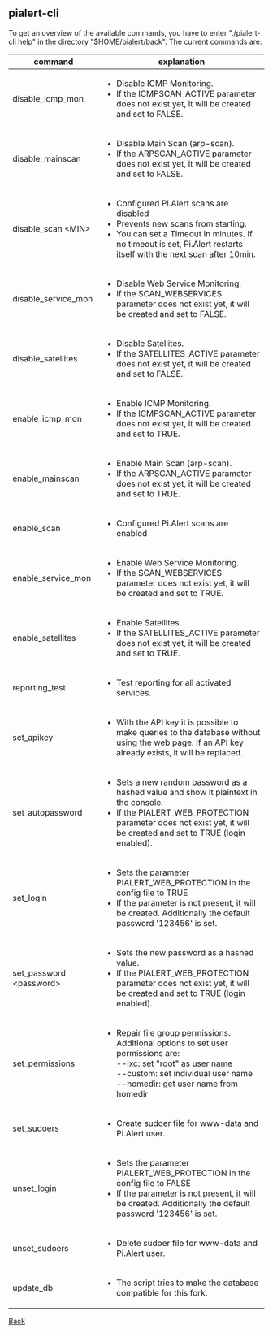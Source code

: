 ## pialert-cli

To get an overview of the available commands, you have to enter "./pialert-cli help" in the directory "$HOME/pialert/back".
The current commands are:

| command | explanation |
| ------- | ----------- |
| disable_icmp_mon | <ul><li>Disable ICMP Monitoring.</li><li>If the ICMPSCAN_ACTIVE parameter does not exist yet, it will be created and set to FALSE.</li></ul> |
| disable_mainscan | <ul><li>Disable Main Scan (arp-scan).</li><li>If the ARPSCAN_ACTIVE parameter does not exist yet, it will be created and set to FALSE.</li></ul> |
| disable_scan &lt;MIN&gt; | <ul><li>Configured Pi.Alert scans are disabled</li><li>Prevents new scans from starting.</li><li>You can set a Timeout in minutes. If no timeout is set, Pi.Alert restarts itself with the next scan after 10min.</li></ul> |
| disable_service_mon | <ul><li>Disable Web Service Monitoring.</li><li>If the SCAN_WEBSERVICES parameter does not exist yet, it will be created and set to FALSE.</li></ul> |
| disable_satellites | <ul><li>Disable Satellites.</li><li>If the SATELLITES_ACTIVE parameter does not exist yet, it will be created and set to FALSE.</li></ul> |
| enable_icmp_mon | <ul><li>Enable ICMP Monitoring.</li><li>If the ICMPSCAN_ACTIVE parameter does not exist yet, it will be created and set to TRUE.</li></ul> |
| enable_mainscan | <ul><li>Enable Main Scan (arp-scan).</li><li>If the ARPSCAN_ACTIVE parameter does not exist yet, it will be created and set to TRUE.</li></ul> |
| enable_scan | <ul><li>Configured Pi.Alert scans are enabled</li></ul> |
| enable_service_mon | <ul><li>Enable Web Service Monitoring.</li><li>If the SCAN_WEBSERVICES parameter does not exist yet, it will be created and set to TRUE.</li></ul> |
| enable_satellites | <ul><li>Enable Satellites.</li><li>If the SATELLITES_ACTIVE parameter does not exist yet, it will be created and set to TRUE.</li></ul> |
| reporting_test | <ul><li>Test reporting for all activated services.</li></ul> |
| set_apikey | <ul><li>With the API key it is possible to make queries to the database without using the web page. If an API key already exists, it will be replaced.</li></ul> |
| set_autopassword | <ul><li>Sets a new random password as a hashed value and show it plaintext in the console.</li><li>If the PIALERT_WEB_PROTECTION parameter does not exist yet, it will be created and set to TRUE (login enabled).</li></ul> |
| set_login | <ul><li>Sets the parameter PIALERT_WEB_PROTECTION in the config file to TRUE</li><li>If the parameter is not present, it will be created. Additionally the default password '123456' is set.</li></ul> |
| set_password &lt;password&gt; | <ul><li>Sets the new password as a hashed value.</li><li>If the PIALERT_WEB_PROTECTION parameter does not exist yet, it will be created and set to TRUE (login enabled).</li></ul> |
| set_permissions | <ul><li>Repair file group permissions. Additional options to set user permissions are: <br>--lxc:        set "root" as user name <br>--custom:     set individual user name <br>--homedir:    get user name from homedir</li></ul> |
| set_sudoers | <ul><li>Create sudoer file for www-data and Pi.Alert user.</li></ul> |
| unset_login | <ul><li>Sets the parameter PIALERT_WEB_PROTECTION in the config file to FALSE</li><li>If the parameter is not present, it will be created. Additionally the default password '123456' is set.</li></ul> |
| unset_sudoers | <ul><li>Delete sudoer file for www-data and Pi.Alert user.</li></ul> |
| update_db | <ul><li>The script tries to make the database compatible for this fork.</li></ul> |

[Back](https://github.com/leiweibau/Pi.Alert#back)
